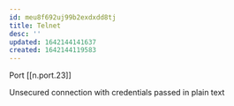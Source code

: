 ```yaml
---
id: meu8f692uj99b2exdxdd8tj
title: Telnet
desc: ''
updated: 1642144141637
created: 1642144119583
---
```



Port [[n.port.23]]

Unsecured connection with credentials passed in plain text
